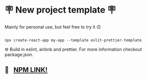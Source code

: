 # 🪧 New project template 🪧
Mainly for personal use, but feel free to try it  🙃

```

npx create-react-app my-app --template eslit-prettier-template

```


⚙️ Build in eslint, airbnb and prettier. For more information checkout package.json.

## 🔗 &nbsp; [NPM LINK!](https://www.npmjs.com/package/cra-template-eslit-prettier-template)
